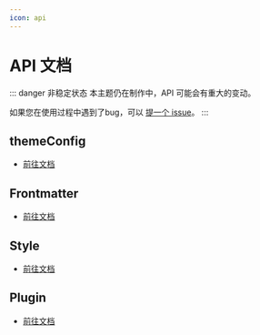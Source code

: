 ```yaml
---
icon: api
---
```


# API 文档

::: danger 非稳定状态
本主题仍在制作中，API 可能会有重大的变动。

如果您在使用过程中遇到了bug，可以 [提一个 issue](https://github.com/Mister-Hope/vuepress-theme-hope/issues)。
:::

## themeConfig

- [前往文档](themeConfig.md)

## Frontmatter

- [前往文档](page.md)

## Style

- [前往文档](stylus.md)

## Plugin

- [前往文档](plugin/readme.md)
